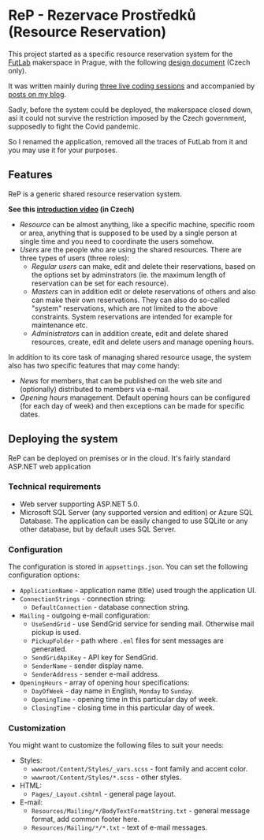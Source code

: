 ﻿# ReP - Rezervace Prostředků (Resource Reservation)

This project started as a specific resource reservation system for the [FutLab](https://www.futlab.cc) makerspace in Prague, with the following [design document](https://1drv.ms/w/s!Apo4M7bgM3zBz69X-y8zIZAgBQDN5w) (Czech only).

It was written mainly during [three live coding sessions](https://www.youtube.com/playlist?list=PLoOpAe_g1x4IxYK9A8aT0To60DF6IHTFl) and accompanied by [posts on my blog](https://www.altair.blog/2021/02/futlab).

Sadly, before the system could be deployed, the makerspace closed down, asi it could not survive the restriction imposed by the Czech government, supposedly to fight the Covid pandemic.

So I renamed the application, removed all the traces of FutLab from it and you may use it for your purposes.

## Features

ReP is a generic shared resource reservation system. 

**See this [introduction video](https://youtu.be/Y0NzSa7QJDE) (in Czech)**

* _Resource_ can be almost anything, like a specific machine, specific room or area, anything that is supposed to be used by a single person at single time and you need to coordinate the users somehow.
* _Users_ are the people who are using the shared resources. There are three types of users (three roles):
  * _Regular users_ can make, edit and delete their reservations, based on the options set by adminstrators (ie. the maximum length of reservation can be set for each resource).
  * _Masters_ can in addition edit or delete reservations of others and also can make their own reservations. They can also do so-called "system" reservations, which are not limited to the above constraints. System reservations are intended for example for maintenance etc.
  * _Administrators_ can in addition create, edit and delete shared resources, create, edit and delete users and manage opening hours.

In addition to its core task of managing shared resource usage, the system also has two specific features that may come handy:

* _News_ for members, that can be published on the web site and (optionally) distributed to members via e-mail.
* _Opening hours_ management. Default opening hours can be configured (for each day of week) and then exceptions can be made for specific dates.

## Deploying the system

ReP can be deployed on premises or in the cloud. It's fairly standard ASP.NET web application

### Technical requirements

* Web server supporting ASP.NET 5.0.
* Microsoft SQL Server (any supported version and edition) or Azure SQL Database. The application can be easily changed to use SQLite or any other database, but by default uses SQL Server.

### Configuration

The configuration is stored in `appsettings.json`. You can set the following configuration options:

* `ApplicationName` - application name (title) used trough the application UI.
* `ConnectionStrings` - connection string:
  * `DefaultConnection` - database connection string.
* `Mailing` - outgoing e-mail configuration:
  * `UseSendGrid` - use SendGrid service for sending mail. Otherwise mail pickup is used.
  * `PickupFolder` - path where `.eml` files for sent messages are generated.
  * `SendGridApiKey` - API key for SendGrid.
  * `SenderName` - sender display name.
  * `SenderAddress` - sender e-mail address.
* `OpeningHours` - array of opening hour specifications:
  * `DayOfWeek` - day name in English, `Monday` to `Sunday`.
  * `OpeningTime` - opening time in this particular day of week.
  * `ClosingTime` - closing time in this particular day of week.

### Customization

You might want to customize the following files to suit your needs:

* Styles:
  * `wwwroot/Content/Styles/_vars.scss` - font family and accent color.
  * `wwwroot/Content/Styles/*.scss` - other styles.
* HTML:
  * `Pages/_Layout.cshtml` - general page layout.
* E-mail:
  * `Resources/Mailing/*/BodyTextFormatString.txt` - general message format, add common footer here.
  * `Resources/Mailing/*/*.txt` - text of e-mail messages.
